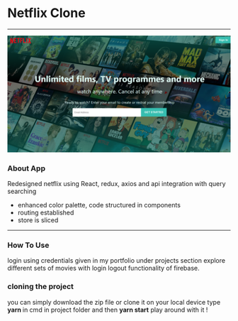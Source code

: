# Netflix Clone #
---
<img src='/netflix_home.png' alt='logoapp'/>

### About App ###

Redesigned netflix using React, redux, axios and api integration with query searching
<ul>
  <li>enhanced color palette, code structured in components</li>
  <li>routing established</li>
   <li>store is sliced</li>
  </ul>
  
  ---
  
 ### How To Use ###
login using credentials given in my portfolio under projects section</b> explore different sets of movies with login logout functionality of firebase.

### cloning the project ###
you can simply download the zip file or clone it on your local device
type <b> yarn </b> in cmd in project folder
and then <b>yarn start</b>
play around with it !
